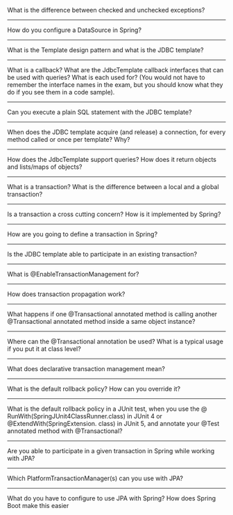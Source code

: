 What is the difference between checked and unchecked exceptions?

----------

How do you configure a DataSource in Spring?

----------

What is the Template design pattern and what is the JDBC template?

----------

What is a callback? What are the JdbcTemplate callback interfaces that can be used with queries? What is each
used for? (You would not have to remember the interface names in the exam, but you should know what they
do if you see them in a code sample).

----------

Can you execute a plain SQL statement with the JDBC template?

----------

When does the JDBC template acquire (and release) a connection, for every method called or once per
template? Why?

----------

How does the JdbcTemplate support queries? How does it return objects and lists/maps of objects?

----------

What is a transaction? What is the difference between a local and a global transaction?

----------

Is a transaction a cross cutting concern? How is it implemented by Spring?

----------

How are you going to define a transaction in Spring?

----------

Is the JDBC template able to participate in an existing transaction?

----------

What is @EnableTransactionManagement for?

----------

How does transaction propagation work?

----------

What happens if one @Transactional annotated method is calling another @Transactional annotated method
inside a same object instance?

----------

Where can the @Transactional annotation be used? What is a typical usage if you put it at class level?

----------

What does declarative transaction management mean?

----------

What is the default rollback policy? How can you override it?

----------

What is the default rollback policy in a JUnit test, when you use the @
RunWith(SpringJUnit4ClassRunner.class) in JUnit 4 or @ExtendWith(SpringExtension. class) in JUnit 5, and
annotate your @Test annotated method with @Transactional?

----------

Are you able to participate in a given transaction in Spring while working with JPA?

----------

Which PlatformTransactionManager(s) can you use with JPA?

----------

What do you have to configure to use JPA with Spring? How does Spring Boot make this easier
